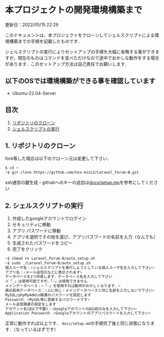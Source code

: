 # 本プロジェクトの開発環境構築まで

更新日：2022/05/15 22:29

このドキュメントは，本プロジェクトをクローンしてシェルスクリプトによる環境構築までの手順を記載したものです．

シェルスクリプトの実行によりセットアップの手順を大幅に省略する事ができますが，現在のものはコマンドを並べただけなので途中でおかしな動作をする場合があります．このセットアップ方法は自己責任でお願いします．

## 以下のOSでは環境構築ができる事を確認しています

- Ubuntu-22.04-Server

## 目次

1. [リポジトリのクローン](#1-リポジトリのクローン)
2. [シェルスクリプトの実行](#2-シェルスクリプトの実行)

## 1. リポジトリのクローン

fork等した場合は以下のクローン元は変更して下さい．

```sh
$ cd ~
~$ git clone https://github.com/hxs-mini2/Laravel_Forum-B.git
```

ssh通信の鍵生成・githubへのキーの追加は[docs/setup.mp](https://github.com/hxs-mini2/Laravel_Forum-B/blob/develop/docs/setup.md#4-リポジトリのクローンからサイトの表示まで)を参考にしてください

## 2. シェルスクリプトの実行

1. 作成したgoogleアカウントでログイン
2. セキュリティに移動
3. アプリ パスワードに移動
4. アプリを選択でその他を選び，アプリパスワードの名前を入力（なんでも）
5. 生成されたパスワードをコピー
6. 完了をクリック

```sh
~$ chmod +x Laravel_Forum-B/auto_setup.sh
~$ sudo ./Laravel_Forum-B/auto_setup.sh
個人ユーザ名：<シェルスクリプトを実行しようとしている個人ユーザ名を入力して下さい>
アプリ名：<メール送信元などに表示されます>
データベースを2つ作成します．データベース名を入力して下さい
※「_」は使用可能ですが，「-」は使用できません
メインデータベース：<「-」を使用すれば動作がおかしくなります．>
掲示板用データベース：<上に同じ・メインデータベースと同じ名前を入力しないで下さい>
MySQL/phpMyAdmin関連のパスワードを設定します
Password: <MySQL等に登録するパスワードです>
メール送信関連の設定をします
アカウント名(@以下不要)：<Googleアカウントの@以前のみを入力して下さい>
Application Password: <Googleアカウントのアプリパスワードを入力して下さい>
```

正常に動作すれば以上です．
`docs/setup.md`の手順完了後と同じ状態になります．（なっているはずです）

